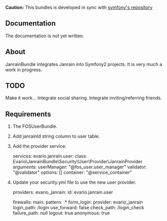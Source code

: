 **Caution:** This bundles is developed in sync with [symfony's repository](https://github.com/symfony/symfony)

Documentation
-------------

The documentation is not yet written.

About
-----

JanrainBundle integrates Janrain into Symfony2 projects. It is very much a work in progress.

TODO
----

Make it work...
Integrate social sharing.
Integrate inviting/referring friends.

Requirements
------------

1. The FOSUserBundle.
2. Add janrainId string column to user table.
3. Add the provider service:

    services:
        evario.janrain.user:
            class: Evario\JanrainBundle\Security\User\Provider\JanrainProvider
            arguments:
                userManager: "@fos_user.user_manager"
                validator: "@validator"
                options: []
                container: "@service_container"

4. Update your security.yml file to use the new user provider.

    providers:
        evario_janrain:
            id: evario.janrain.user

    firewalls:
        main:
            pattern:      .*
            form_login:
                provider:       evario_janrain
                login_path:     /login
                use_forward:    false
                check_path:     /login_check
                failure_path:   null
            logout:       true
            anonymous:    true